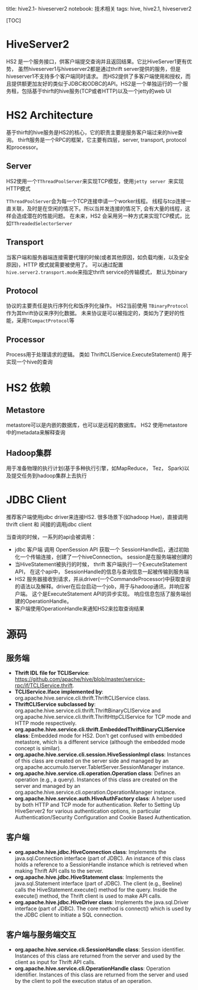 title: hive2.1- hiveserver2
notebook: 技术相关
tags: hive, hive2.1, hiveserver2

[TOC]

# HiveServer2
HS2 是一个服务接口，供客户端提交查询并且返回结果。它比HiveServer1更有优势， 虽然hiveserver1与hiveserver2都是通过thrift server提供的服务，但是hiveserver1不支持多个客户端同时请求。 而HS2提供了多客户端使用和授权，而且提供额更加友好的类似于JDBC和ODBC的API。HS2是一个单独运行的一个服务租，包括基于thirft的hive服务(TCP或者HTTP)以及一个jetty的web UI

# HS2 Architecture
基于thirft的hive服务是HS2的核心，它的职责主要是服务客户端过来的hive查询。 thirft服务是一个RPC的框架，它主要有四层，server, transport, protocol 和processor。

## Server
HS2使用一个```TThreadPoolServer```来实现TCP模型，使用```jetty server ```来实现HTTP模式

```TThreadPoolServer```会为每一个TCP连接申请一个worker线程。 线程与tcp连接一直关联，及时是在空闲的情况下。所以当并发连接的情况下, 会有大量的线程，这样会造成潜在的性能问题。 在未来，HS2 会采用另一种方式来实现TCP模式，比如```TThreadedSelectorServer```

## Transport
当客户端和服务器端连接需要代理的时候(或者其他原因，如负载均衡，以及安全原因)，HTTP 模式就需要被使用了。 可以通过配置 ```hive.server2.transport.mode```来指定thrift service的传输模式， 默认为binary

## Protocol
协议的主要责任是执行序列化和饭序列化操作。 HS2当前使用 ```TBinaryProtocol```作为其thrift协议来序列化数据。 未来协议是可以被指定的，类如为了更好的性能，采用```TCompactProtocol```等

## Processor
Process用于处理请求的逻辑。 类如 ThriftCLIService.ExecuteStatement() 用于实现一个hive的查询

# HS2 依赖

## Metastore
metastore可以是内嵌的数据库，也可以是远程的数据库。 HS2 使用metastore中的metadata来解释查询

## Hadoop集群
用于准备物理的执行计划(基于多种执行引擎，如MapReduce， Tez， Spark)以及提交任务到hadoop集群上去执行

# JDBC Client
推荐客户端使用jdbc driver来连接HS2. 很多场景下(如hadoop Hue)，直接调用thrift client 和 间接的调用jdbc client

当查询的时候，一系列的api会被调用：
+ jdbc 客户端 调用 OpenSession API 获取一个 SessionHandle后，通过初始化一个传输连接，创建了一个hiveConnection。 session是在服务端被创建的
+ 当HiveStatement被执行的时候， thrift 客户端执行一个ExecuteStatement API， 在这个api中， SessionHandle的信息与查询信息一起被传输到服务端
+ HS2 服务器接收到请求，并从driver(一个CommandeProcessor)中获取查询的语法以及解释。driver在后台启动一个job，用于与hadoop通讯，并响应客户端。 这个是ExecuteStatement API的异步实现。 响应信息包括了服务端创建的OperationHandle。
+ 客户端使用OperationHandle来通知HS2来拉取查询结果

# 源码

## 服务端

+ **Thrift IDL file for TCLIService**: https://github.com/apache/hive/blob/master/service-rpc/if/TCLIService.thrift.
+ **TCLIService.Iface implemented by**: org.apache.hive.service.cli.thrift.ThriftCLIService class.
+ **ThriftCLIService subclassed by**: org.apache.hive.service.cli.thrift.ThriftBinaryCLIService and org.apache.hive.service.cli.thrift.ThriftHttpCLIService for TCP mode and HTTP mode respectively.
+ **org.apache.hive.service.cli.thrift.EmbeddedThriftBinaryCLIService class**: Embedded mode for HS2. Don't get confused with embedded metastore, which is a different service (although the embedded mode concept is similar).
+ **org.apache.hive.service.cli.session.HiveSessionImpl class**: Instances of this class are created on the server side and managed by an org.apache.accumulo.tserver.TabletServer.SessionManager instance.
+ **org.apache.hive.service.cli.operation.Operation class**: Defines an operation (e.g., a query). Instances of this class are created on the server and managed by an org.apache.hive.service.cli.operation.OperationManager instance.
+ **org.apache.hive.service.auth.HiveAuthFactory class**: A helper used by both HTTP and TCP mode for authentication. Refer to Setting Up HiveServer2 for various authentication options, in particular Authentication/Security Configuration and Cookie Based Authentication.

## 客户端

+ **org.apache.hive.jdbc.HiveConnection class**: Implements the java.sql.Connection interface (part of JDBC). An instance of this class holds a reference to a SessionHandle instance which is retrieved when making Thrift API calls to the server.
+ **org.apache.hive.jdbc.HiveStatement class**: Implements the java.sql.Statement interface (part of JDBC). The client (e.g., Beeline) calls the HiveStatement.execute() method for the query. Inside the execute() method, the Thrift client is used to make API calls.
+ **org.apache.hive.jdbc.HiveDriver class**: Implements the java.sql.Driver interface (part of JDBC). The core method is connect() which is used by the JDBC client to initiate a SQL connection.

## 客户端与服务端交互

+ **org.apache.hive.service.cli.SessionHandle class**: Session identifier. Instances of this class are returned from the server and used by the client as input for Thrift API calls.
+ **org.apache.hive.service.cli.OperationHandle class**: Operation identifier. Instances of this class are returned from the server and used by the client to poll the execution status of an operation.
